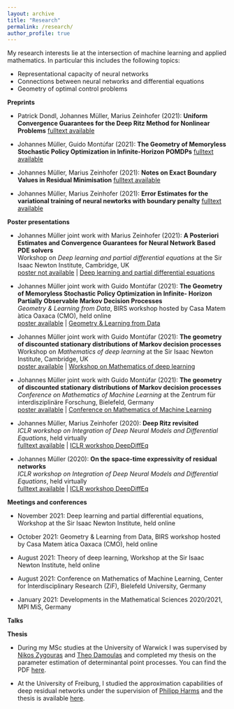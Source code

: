 ```yaml
---
layout: archive
title: "Research"
permalink: /research/
author_profile: true
---
```


My research interests lie at the intersection of machine learning and applied mathematics. In particular this includes the following topics:
* Representational capacity of neural networks
* Connections between neural networks and differential equations
* Geometry of optimal control problems

**Preprints**

* Patrick Dondl, Johannes Müller, Marius Zeinhofer (2021):
**Uniform Convergence Guarantees for the Deep Ritz Method for Nonlinear Problems**
[fulltext available](https://arxiv.org/pdf/2111.05637) 

* Johannes Müller, Guido Montúfar (2021):
**The Geometry of Memoryless Stochastic Policy Optimization in Infinite-Horizon POMDPs**
[fulltext available](https://arxiv.org/abs/2110.07409) 

* Johannes Müller, Marius Zeinhofer (2021):
**Notes on Exact Boundary Values in Residual Minimisation**
[fulltext available](https://arxiv.org/pdf/2105.02550)

* Johannes Müller, Marius Zeinhofer (2021):
**Error Estimates for the variational training of neural newtorks with boundary penalty**
[fulltext available](https://arxiv.org/pdf/2103.01007)

**Poster presentations**

* Johannes Müller joint work with Marius Zeinhofer (2021):
**A Posteriori Estimates and Convergence Guarantees for Neural Network Based PDE solvers**<br />
Workshop on *Deep learning and partial differential equations* at the Sir Isaac Newton Institute, Cambridge, UK<br />
[poster not available]() | [Deep learning and partial differential equations](https://www.newton.ac.uk/event/mdlw03/)

* Johannes Müller joint work with Guido Montúfar (2021):
**The Geometry of Memoryless Stochastic Policy Optimization in Infinite- Horizon Partially Observable Markov Decision Processes**<br />
*Geometry & Learning from Data*, BIRS workshop hosted by Casa Matem ́atica Oaxaca (CMO), held online<br />
[poster available](/files/poster_geometry_stationary_distributions-2.pdf) | [Geometry & Learning from Data](http://www.birs.ca/events/2021/5-day-workshops/21w5239)

* Johannes Müller joint work with Guido Montúfar (2021):
**The geometry of discounted stationary distributions of Markov decision processes**<br />
Workshop on *Mathematics of deep learning* at the Sir Isaac Newton Institute, Cambridge, UK<br />
[poster available](/files/poster_geometry_stationary_distributions.pdf) | [Workshop on Mathematics of deep learning](https://www.newton.ac.uk/event/mdl/)

* Johannes Müller joint work with Guido Montúfar (2021):
**The geometry of discounted stationary distributions of Markov decision processes**<br />
*Conference on Mathematics of Machine Learning* at the Zentrum für interdisziplinäre Forschung, Bielefeld, Germany<br />
[poster available](/files/poster_geometry_stationary_distributions.pdf) | [Conference on Mathematics of Machine Learning](https://www.mis.mpg.de/calendar/conferences/2021/mml2021.html)

* Johannes Müller, Marius Zeinhofer (2020):
**Deep Ritz revisited**<br />
*ICLR workshop on Integration of Deep Neural Models and Differential Equations*, held virtually<br />
[fulltext available](https://arxiv.org/abs/1912.03937) | [ICLR workshop DeepDiffEq](http://iclr2020deepdiffeq.rice.edu/)

* Johannes Müller (2020):
**On the space-time expressivity of  residual  networks**<br />
*ICLR workshop on Integration of Deep Neural Models and Differential Equations*, held virtually<br />
[fulltext available](https://arxiv.org/abs/1910.09599) | [ICLR workshop DeepDiffEq](http://iclr2020deepdiffeq.rice.edu/)

**Meetings and conferences**

* November 2021: Deep learning and partial differential equations, Workshop at the Sir Isaac Newton Institute, held online

* October 2021: Geometry & Learning from Data, BIRS workshop hosted by Casa Matem ́atica Oaxaca (CMO), held online

* August 2021: Theory of deep learning, Workshop at the Sir Isaac Newton Institute, held online

* August 2021: Conference on Mathematics of Machine Learning, Center for Interdisciplinary Research (ZiF), Bielefeld University, Germany

* January 2021: Developments in the Mathematical Sciences 2020/2021, MPI MiS, Germany

**Talks**

**Thesis**

* During my MSc studies at the University  of Warwick I was supervised by [Nikos Zygouras](https://warwick.ac.uk/fac/sci/maths/people/staff/zygouras/) and [Theo Damoulas](https://warwick.ac.uk/fac/sci/statistics/staff/academic-research/damoulas) and completed my  thesis on the parameter estimation of determinantal point processes. You can find the PDF [here](/files/MSc-thesis.pdf). 
 
* At the University of  Freiburg, I studied the approximation capabilities of deep residual networks under the supervision of [Philipp Harms](https://www.philippharms.com/) and  the thesis is available [here](https://freidok.uni-freiburg.de/data/151788).
